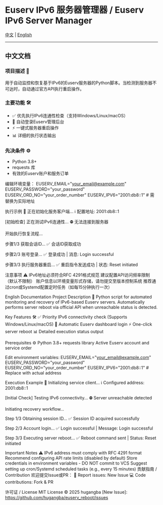 # Euserv IPv6 服务器管理器 / Euserv IPv6 Server Manager

[中文](#中文文档) | [English](#English-Documentation)

---

## 中文文档

### 项目描述 📌
用于自动监控和恢复基于IPv6的Euserv服务器的Python脚本。当检测到服务器不可达时，自动通过官方API执行重启操作。

### 主要功能 🛠️
- ✅ 优先执行IPv6连通性检查（支持Windows/Linux/macOS）
- 🔄 自动登录Euserv管理后台
- ⚡ 一键式服务器重启操作
- 📊 详细的执行状态输出

### 先决条件 ⚙️
- Python 3.8+
- requests 库
- 有效的Euserv账户和服务订单

编辑环境变量：
EUSERV_EMAIL="your_email@example.com"
EUSERV_PASSWORD="your_password"
EUSERV_ORD_NO="your_order_number"
EUSERV_IPV6="2001:db8::1"  # 需替换为实际地址

执行示例 📝
正在初始化服务客户端...
ℹ️ 配置地址: 2001:db8::1

[初始检查] 正在测试IPv6连通性...
⛔ 无法连接到服务器

开始执行恢复流程...

步骤1/3 获取会话ID...
✅ 会话ID获取成功

步骤2/3 账号登录...
✅ 登录成功 | 消息: Login successful

步骤3/3 执行服务器重启...
✅ 重启指令发送成功 | 状态: Reset initiated

注意事项 ⚠️
IPv6地址必须符合RFC 4291格式规范
建议配置API访问频率限制（默认不限制）
账户信息以环境变量形式存储，请勿提交至版本控制系统
推荐通过cron或Systemd配置定时任务（如每15分钟执行一次）

English Documentation
Project Description 📌
Python script for automated monitoring and recovery of IPv6-based Euserv servers. Automatically performs server reboot via official API when unreachable status is detected.

Key Features 🛠️
✅ Priority IPv6 connectivity check (Supports Windows/Linux/macOS)
🔄 Automatic Euserv dashboard login
⚡ One-click server reboot
📊 Detailed execution status output

Prerequisites ⚙️
Python 3.8+
requests library
Active Euserv account and service order

Edit environment variables:
EUSERV_EMAIL="your_email@example.com"
EUSERV_PASSWORD="your_password"
EUSERV_ORD_NO="your_order_number"
EUSERV_IPV6="2001:db8::1"  # Replace with actual address

Execution Example 📝
Initializing service client...
ℹ️ Configured address: 2001:db8::1

[Initial Check] Testing IPv6 connectivity...
⛔ Server unreachable detected

Initiating recovery workflow...

Step 1/3 Obtaining session ID...
✅ Session ID acquired successfully

Step 2/3 Account login...
✅ Login successful | Message: Login successful

Step 3/3 Executing server reboot...
✅ Reboot command sent | Status: Reset initiated

Important Notes ⚠️
IPv6 address must comply with RFC 4291 format
Recommend configuring API rate limits (disabled by default)
Store credentials in environment variables - DO NOT commit to VCS
Suggest setting up cron/Systemd scheduled tasks (e.g., every 15 minutes)
贡献指南 / Contribution
欢迎提交Issue或PR：
📮 Report issues: New Issue
💻 Code contributions: Fork & PR

许可证 / License
MIT License © 2025 hugangba
[New Issue]: https://github.com/hugangba/euserv_reboot/issues
